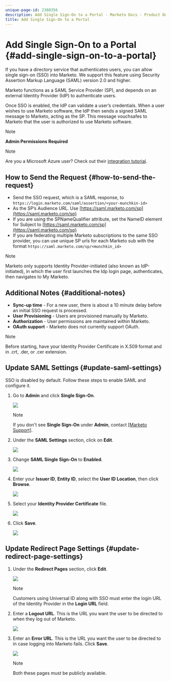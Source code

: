 ```yaml
---
unique-page-id: 2360356
description: Add Single Sign-On to a Portal - Marketo Docs - Product Documentation
title: Add Single Sign-On to a Portal
---
```


# Add Single Sign-On to a Portal {#add-single-sign-on-to-a-portal}

If you have a directory service that authenticates users, you can allow single sign-on (SSO) into Marketo. We support this feature using Security Assertion Markup Language (SAML) version 2.0 and higher.

Marketo functions as a SAML Service Provider (SP), and depends on an external Identity Provider (IdP) to authenticate users.

Once SSO is enabled, the IdP can validate a user’s credentials. When a user wishes to use Marketo software, the IdP then sends a signed SAML message to Marketo, acting as the SP. This message vouchsafes to Marketo that the user is authorized to use Marketo software.

>[!NOTE]
>
>**Admin Permissions Required**

>[!NOTE]
>
>Are you a Microsoft Azure user? Check out their [integration tutorial](https://azure.microsoft.com/en-us/documentation/articles/active-directory-saas-marketo-tutorial/).

## How to Send the Request {#how-to-send-the-request}

* Send the SSO request, which is a SAML response, to `https://login.marketo.com/saml/assertion/<your-munchkin-id>`
* As the SP’s Audience URL. Use [https://saml.marketo.com/sp](https://saml.marketo.com/sp)
* If you are using the SPNameQualifier attribute, set the NameID element for Subject to [https://saml.marketo.com/sp](https://saml.marketo.com/sp)
* If you are federating multiple Marketo subscriptions to the same SSO provider, you can use unique SP urls for each Marketo sub with the format `https://saml.marketo.com/sp/<munchkin_id>`

>[!NOTE]
>
>Marketo only supports Identity Provider-initiated (also known as IdP-initiated), in which the user first launches the Idp login page, authenticates, then navigates to My Marketo.

## Additional Notes {#additional-notes}

* **Sync-up time** - For a new user, there is about a 10 minute delay before an initial SSO request is processed.
* **User Provisioning** - Users are provisioned manually by Marketo.
* **Authorization** - User permissions are maintained within Marketo.
* **OAuth support** - Marketo does not currently support OAuth.

>[!NOTE]
>
>Before starting, have your Identity Provider Certificate in X.509 format and in .crt, .der, or .cer extension.

## Update SAML Settings {#update-saml-settings}

SSO is disabled by default. Follow these steps to enable SAML and configure it.

1. Go to **Admin** and click **Single Sign-On**.

   ![](assets/image2014-9-24-14-3a36-3a50.png)

   >[!NOTE]
   >
   >If you don't see **Single Sign-On** under **Admin**, contact [[Marketo Support]](https://nation.marketo.com/t5/Support/ct-p/Support).

1. Under the **SAML Settings** section, click on **Edit**.

   ![](assets/image2014-9-24-14-3a37-3a3.png)

1. Change **SAML Single Sign-On** to **Enabled**.

   ![](assets/image2014-9-24-14-3a37-3a17.png)

1. Enter your **Issuer ID**, **Entity ID**, select the **User ID Location**, then click **Browse**.

   ![](assets/image2014-9-24-14-3a37-3a32.png)

1. Select your **Identity Provider Certificate** file.

   ![](assets/image2014-9-24-14-3a38-3a8.png)

1. Click **Save**.

   ![](assets/image2014-9-24-14-3a38-3a22.png)

## Update Redirect Page Settings {#update-redirect-page-settings}

1. Under the **Redirect Pages** section, click **Edit**.

   ![](assets/seven.png)

   >[!NOTE]
   >
   >Customers using Universal ID along with SSO must enter the login URL of the Identity Provider in the **Login URL** field.

1. Enter a **Logout URL**. This is the URL you want the user to be directed to when they log out of Marketo.

   ![](assets/eight.png)

1. Enter an **Error URL**. This is the URL you want the user to be directed to in case logging into Marketo fails. Click **Save**.

   ![](assets/nine.png)

   >[!NOTE]
   >
   >Both these pages must be publicly available.
